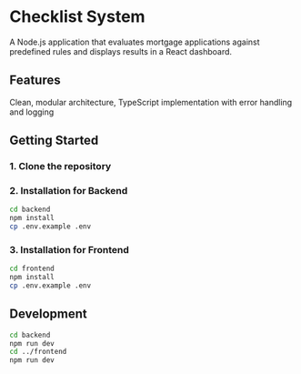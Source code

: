# Checklist System

A Node.js application that evaluates mortgage applications against predefined rules and displays results in a React dashboard.

## Features

Clean, modular architecture, TypeScript implementation with error handling and logging

## Getting Started

### 1. Clone the repository

### 2. Installation for Backend

```bash
cd backend
npm install
cp .env.example .env
```

### 3. Installation for Frontend

```bash
cd frontend
npm install
cp .env.example .env
```

## Development

```bash
cd backend
npm run dev
cd ../frontend
npm run dev
```
